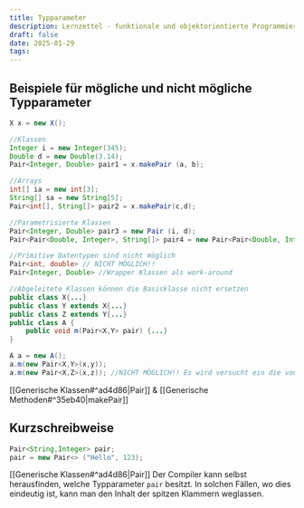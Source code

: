 ```yaml
---
title: Typparameter
description: Lernzettel - funktionale und objektorientierte Programmierung
draft: false
date: 2025-01-29
tags:
---
```

## Beispiele für mögliche und nicht mögliche Typparameter

```java
X x = new X();

//Klassen
Integer i = new Integer(345);
Double d = new Double(3.14);
Pair<Integer, Double> pair1 = x.makePair (a, b);

//Arrays
int[] ia = new int[3];
String[] sa = new String[5];
Pair<int[], String[]> pair2 = x.makePair(c,d);

//Parametrisierte Klassen
Pair<Integer, Double> pair3 = new Pair (i, d);
Pair<Pair<Double, Integer>, String[]> pair4 = new Pair<Pair<Double, Integer>, String[]>(pair3, sa);

//Primitive Datentypen sind nicht möglich
Pair<int, double> // NICHT MÖGLICH!!
Pair<Integer, Double> //Wrapper Klassen als work-around

//Abgeleitete Klassen können die Basisklasse nicht ersetzen
public class X{...}
public class Y extends X{...}
public class Z extends Y{...}
public class A {
	public void m(Pair<X,Y> pair) {...}
}

A a = new A();
a.m(new Pair<X,Y>(x,y));
a.m(new Pair<X,Z>(x,z)); //NICHT MÖGLICH!! Es wird versucht ein die von Y abgeleitete Klasse Z anstelle von Y zu verwenden. Das ist kann man nicht tun.
```
[[Generische Klassen#^ad4d86|Pair]] & [[Generische Methoden#^35eb40|makePair]]
## Kurzschreibweise
```java
Pair<String,Integer> pair;
pair = new Pair<> ("Hello", 123);
```
[[Generische Klassen#^ad4d86|Pair]]
Der Compiler kann selbst herausfinden, welche Typparameter `pair` besitzt. In solchen Fällen, wo dies eindeutig ist, kann man den Inhalt der spitzen Klammern weglassen.